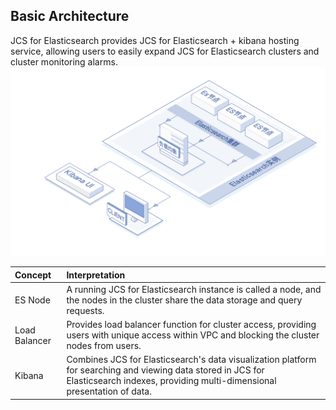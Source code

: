 ## Basic Architecture
JCS for Elasticsearch provides JCS for Elasticsearch + kibana hosting service, allowing users to easily expand JCS for Elasticsearch clusters and cluster monitoring alarms.
![Query 1](https://github.com/jdcloudcom/cn/blob/Elasticsearch/image/Internet-Middleware/JCS%20for%20Elasticsearch/ES基础架构-01.png)

| Concept | Interpretation |
| :- | :- |
| ES Node | A running JCS for Elasticsearch instance is called a node, and the nodes in the cluster share the data storage and query requests. |	
| Load Balancer | Provides load balancer function for cluster access, providing users with unique access within VPC and blocking the cluster nodes from users. |
Kibana | Combines JCS for Elasticsearch's data visualization platform for searching and viewing data stored in JCS for Elasticsearch indexes, providing multi-dimensional presentation of data. |
